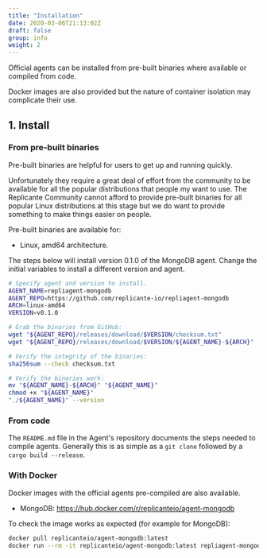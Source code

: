 ```yaml
---
title: "Installation"
date: 2020-03-06T21:13:02Z
draft: false
group: info
weight: 2
---
```


Official agents can be installed from pre-built binaries where available or compiled from code.

Docker images are also provided but the nature of container isolation may complicate their use.

## 1. Install

### From pre-built binaries

Pre-built binaries are helpful for users to get up and running quickly.

Unfortunately they require a great deal of effort from the community to be available for all
the popular distributions that people my want to use.
The Replicante Community cannot afford to provide pre-built binaries for all popular
Linux distributions at this stage but we do want to provide something to make things
easier on people.

Pre-built binaries are available for:

- Linux, amd64 architecture.

The steps below will install version 0.1.0 of the MongoDB agent.
Change the initial variables to install a different version and agent.

```bash
# Specify agent and version to install.
AGENT_NAME=repliagent-mongodb
AGENT_REPO=https://github.com/replicante-io/repliagent-mongodb
ARCH=linux-amd64
VERSION=v0.1.0

# Grab the binaries from GitHub:
wget "${AGENT_REPO}/releases/download/$VERSION/checksum.txt"
wget "${AGENT_REPO}/releases/download/$VERSION/${AGENT_NAME}-${ARCH}"

# Verify the integrity of the binaries:
sha256sum --check checksum.txt

# Verify the binaries work:
mv "${AGENT_NAME}-${ARCH}" "${AGENT_NAME}"
chmod +x "${AGENT_NAME}"
"./${AGENT_NAME}" --version
```

### From code

The `README.md` file in the Agent's repository documents the steps needed to compile agents.
Generally this is as simple as a `git clone` followed by a `cargo build --release`.

### With Docker

Docker images with the official agents pre-compiled are also available.

- MongoDB: <https://hub.docker.com/r/replicanteio/agent-mongodb>

To check the image works as expected (for example for MongoDB):

```bash
docker pull replicanteio/agent-mongodb:latest
docker run --rm -it replicanteio/agent-mongodb:latest repliagent-mongodb --version
```
